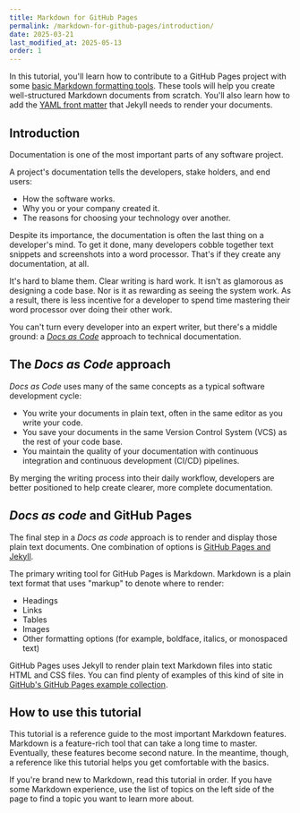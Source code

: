 ```yaml
---
title: Markdown for GitHub Pages
permalink: /markdown-for-github-pages/introduction/
date: 2025-03-21
last_modified_at: 2025-05-13
order: 1
---
```


In this tutorial, you'll learn how to contribute to a GitHub Pages project with some [basic Markdown formatting tools](/markdown-for-github-pages/basics/). These tools will help you create well-structured Markdown documents from scratch. You'll also learn how to add the [YAML front matter](/markdown-for-github-pages/frontmatter/) that Jekyll needs to render your documents.

## Introduction

Documentation is one of the most important parts of any software project.

A project's documentation tells the developers, stake holders, and end users:

* How the software works.
* Why you or your company created it.
* The reasons for choosing your technology over another.

Despite its importance, the documentation is often the last thing on a developer's mind. To get it done, many developers cobble together text snippets and screenshots into a word processor. That's if they create any documentation, at all.

It's hard to blame them. Clear writing is hard work. It isn't as glamorous as designing a code base. Nor is it as rewarding as seeing the system work. As a result, there is less incentive for a developer to spend time mastering their word processor over doing their other work.

You can't turn every developer into an expert writer, but there's a middle ground: a [_Docs as Code_][1] approach to technical documentation.

## The _Docs as Code_ approach

_Docs as Code_ uses many of the same concepts as a typical software development cycle:

* You write your documents in plain text, often in the same editor as you write your code.
* You save your documents in the same Version Control System (VCS) as the rest of your code base.
* You maintain the quality of your documentation with continuous integration and continuous development (CI/CD) pipelines.

By merging the writing process into their daily workflow, developers are better positioned to help create clearer, more complete documentation.

## _Docs as code_ and GitHub Pages

The final step in a _Docs as code_ approach is to render and display those plain text documents. One combination of options is [GitHub Pages and Jekyll][2].

The primary writing tool for GitHub Pages is Markdown. Markdown is a plain text format that uses "markup" to denote where to render:

* Headings
* Links
* Tables
* Images
* Other formatting options (for example, boldface, italics, or monospaced text)

GitHub Pages uses Jekyll to render plain text Markdown files into static HTML and CSS files. You can find plenty of examples of this kind of site in [GitHub's GitHub Pages example collection][3].

## How to use this tutorial

This tutorial is a reference guide to the most important Markdown features. Markdown is a feature-rich tool that can take a long time to master. Eventually, these features become second nature. In the meantime, though, a reference like this tutorial helps you get comfortable with the basics.

If you're brand new to Markdown, read this tutorial in order. If you have some Markdown experience, use the list of topics on the left side of the page to find a topic you want to learn more about.

[1]: https://www.writethedocs.org/guide/docs-as-code/
[2]: https://docs.github.com/en/pages/setting-up-a-github-pages-site-with-jekyll/about-github-pages-and-jekyll
[3]: https://github.com/collections/github-pages-examples
